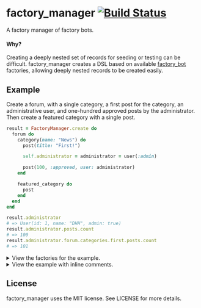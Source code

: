 # factory_manager [![Build Status](https://github.com/tristandunn/factory_manager/workflows/CI/badge.svg)](https://github.com/tristandunn/factory_manager/actions?query=workflow%3ACI)

A factory manager of factory bots.

#### Why?

Creating a deeply nested set of records for seeding or testing can be difficult.
factory_manager creates a DSL based on available [factory_bot][] factories,
allowing deeply nested records to be created easily.

## Example

Create a forum, with a single category, a first post for the category, an
administrative user, and one-hundred approved posts by the administrator. Then
create a featured category with a single post.

```ruby
result = FactoryManager.create do
  forum do
    category(name: "News") do
      post(title: "First!")

      self.administrator = administrator = user(:admin)

      post(100, :approved, user: administrator)
    end

    featured_category do
      post
    end
  end
end

result.administrator
# => User(id: 1, name: "DHH", admin: true)
result.administrator.posts.count
# => 100
result.administrator.forum.categories.first.posts.count
# => 101
```

<details>
  <summary>View the factories for the example.</summary>

```ruby
FactoryBot.defined do
  factory :forum do
    name { "Ruby on Rails" }
  end

  factory :category do
    association :forum

    name { "Announcements" }
  end

  factory :user do
    association :forum

    name { "DHH" }

    trait :admin do
      admin { true }
    end
  end

  factory :post do
    association :category
    association :user

    title { "How to install Ruby." }

    trait :approved do
      approved { true }
    end

    factory :featured_category do
      featured { true }
    end
  end
end
```
</details>

<details>
  <summary>View the example with inline comments.</summary>

```ruby
# Starts a manager that will create records. Alternatively user
# +FactoryManager.build+ to build records.
result = FactoryManager.create do
  # Creates a +Forum+ record using the default attributes from the factory.
  forum do
    # Creates a +Category+ record with the default attributes but overrides the
    # name. The +category.forum+ association will automatically be set to the
    # +Forum+ record created above.
    category(name: "News") do
      # Create a +Post+ record with a custom title, automatically setting the
      # +post.category+ association to the news category created above.
      post(title: "First!")

      # Create a +User+ record using the +:admin+ trait. The +user.forum+
      # association will automatically be set to the +Forum+ created above but a
      # category will not be assigned. The +self.administrator+ assignment will
      # result in the user being available on the +result+ object.
      self.administrator = administrator = user(:admin)

      # Create one-hundred +Post+ records using the +:approved+ trait setting
      # the +post.user+ association to the administrator user created above and
      # the +post.category+ to the news category created above.
      post(100, :approved, user: administrator)

      # Create a +Category+ using the +featured_category+ factory, aliasing the
      # factory as a +category+ to correctly associated child records, such as
      # the single post created in it.
      featured_category(alias: :category) do
        post
      end
    end
  end
end
```
</details>

## License

factory_manager uses the MIT license. See LICENSE for more details.

[factory_bot]: https://github.com/thoughtbot/factory_bot

